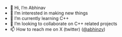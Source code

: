 - 👋 Hi, I’m Abhinav
- 👀 I’m interested in making new things
- 🌱 I’m currently learning C++
- 💞️ I’m looking to collaborate on C++ related projects
- 📫 How to reach me on X (twitter) (<a href="https://x.com/abhinzv" target="_blank">@abhinzv</a>)

<!---
A69V/A69V is a ✨ special ✨ repository because its `README.md` (this file) appears on your GitHub profile.
You can click the Preview link to take a look at your changes.
--->
